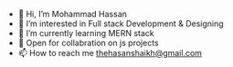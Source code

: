 - 👋 Hi, I’m Mohammad Hassan
- 👀 I’m interested in Full stack Development & Designing
- 🌱 I’m currently learning MERN stack
- 💞️ Open for collabration on js projects
- 📫 How to reach me thehasanshaikh@gmail.com

<!---
thehassanshaikh/thehassanshaikh is a ✨ special ✨ repository because its `README.md` (this file) appears on your GitHub profile.
You can click the Preview link to take a look at your changes.
--->
